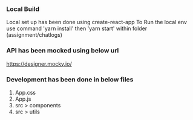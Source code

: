 ### Local Build

Local set up has been done using create-react-app
To Run the local env use command 'yarn install' then 'yarn start' within folder (assignment/chatlogs)

### API has been mocked using below url
https://designer.mocky.io/

### Development has been done in below files
1. App.css
2. App.js
3. src > components
4. src > utils

